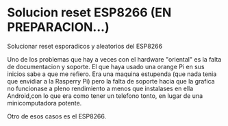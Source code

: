 # Solucion reset ESP8266   (EN PREPARACION...)
Solucionar reset esporadicos y aleatorios del ESP8266

Uno de los problemas que hay a veces con el hardware "oriental" es la falta de documentacion y soporte.
El que haya usado una orange Pi en sus inicios sabe a que me refiero.
Era una maquina estupenda (que nada tenia que envidiar a la Rasperry Pi) pero la falta de soporte hacia que la grafica no funcionase a pleno rendimiento a menos que instalases en ella Android,con lo que era como tener un telefono tonto, en lugar de una minicomputadora potente.

Otro de esos casos es el ESP8266.
